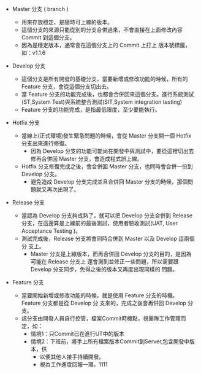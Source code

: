 * Master 分支 ( branch )
    * 用來存放穩定、是隨時可上線的版本。
    * 這個分支的來源只能從別的分支合併過來，不會直接在上面修改內容 Commit 到這個分支。
    * 因為是穩定版本，通常會在這個分支上的 Commit 上打上 版本號標籤，如：v1.1.6
 
* Develop 分支
    * 這個分支是所有開發的基礎分支，當要新增或修改功能的時候，所有的 Feature 分支，會從這個分支切出去。
    * 當 Feature 分支的功能完成後，也都會合併回來這個分支。進行系統測試(ST,System Test)與系統整合測試(SIT,System integration testing)
    * Feature 分支的功能完成，是指最低限度，至少要能執行。

* Hotfix 分支 
    * 當線上(正式環境)發生緊急問題的時候，會從 Master 分支開一個 Hotfix 分支出來進行修復。
        * 因為 Develop 分支的功能可能尚在開發中與測試中，要從這裡切出去修再合併回 Master 分支，會造成程式誤上線。 
    * Hotfix 分支修復完成之後，會合併回 Master 分支，也同時會合併一份到 Develop 分支。
        * 避免造成 Develop 分支完成並且合併回 Master 分支的時候，那個問題就又再次出現了。

* Release 分支 
    * 當認為 Develop 分支夠成熟了，就可以把 Develop 分支合併到 Release 分支，在這邊算是上線前的最後測試，使用者驗收測試(UAT, User Acceptance Testing )。
    * 測試完成後，Release 分支將會同時合併到 Master 以及 Develop 這兩個分 支上。
        * Master 分支是上線版本，而再合併回 Develop 分支的目的，是因為可能在 Release 分支上 還會測到並修正一些問題，所以需要跟 Develop 分支同步，免得之後的版本又再度出現同樣的 問題。 

* Feature 分支 
    * 當要開始新增或修改功能的時候，就是使用 Feature 分支的時機。Feature 分支都是從 Develop 分 支來的，完成之後會再併回 Develop 分支。 
    * 該分支由開發人員自行控管，檔案Commit時機點，視團隊工作管理而定，如：
        * 情境1：只Commit已在進行UT中的版本
        * 情境2：下班前，將手上所有檔案版本Commit到Server,包含開發中版本，供
            * 以便其他人接手持續開發。
            * 視為工作進度回報一環。1111

